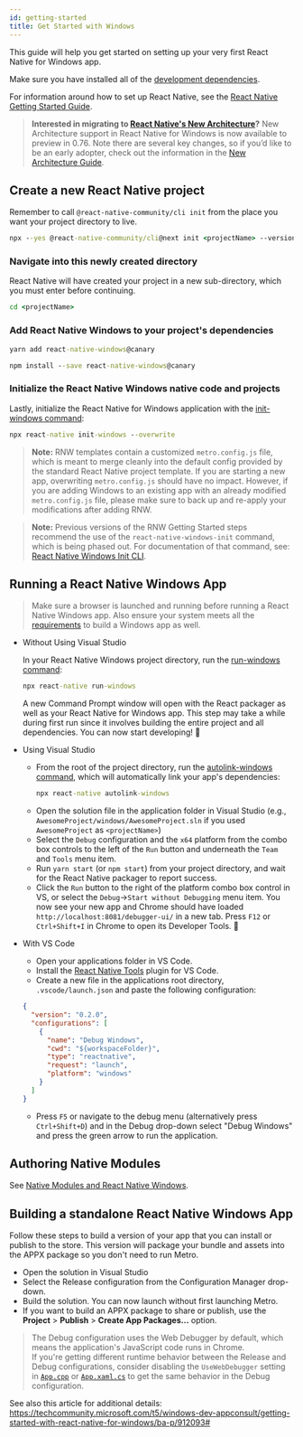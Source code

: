 ```yaml
---
id: getting-started
title: Get Started with Windows
---
```


This guide will help you get started on setting up your very first React Native for Windows app.

Make sure you have installed all of the [development dependencies](rnw-dependencies.md).

For information around how to set up React Native, see the [React Native Getting Started Guide](https://reactnative.dev/docs/getting-started).

> **Interested in migrating to [React Native's New Architecture](https://reactnative.dev/architecture/landing-page)?** New Architecture support in React Native for Windows is now available to preview in 0.76. Note there are several key changes, so if you’d like to be an early adopter, check out the information in the [New Architecture Guide](new-architecture.md). 

## Create a new React Native project

Remember to call `@react-native-community/cli init` from the place you want your project directory to live.

<!-- Note, make sure both `@react-native-community/cli@ABC` and `--version "XYZ"` are pointing to the correct NPM tags in the command below. -->

<!-- 1. For the next version (i.e. in docs/getting-started.md) use "next" for the CLI and "nightly" for the RN version -->
<!-- 2. For the latest stable version in versioned_docs use "latest" for both the CLI and RN version -->
<!-- 3. For older stable versions you'll have to look up the CLI version, but for the RN version use the stable tag name, i.e. "0.73-stable" -->

<!-- See https://www.npmjs.com/package/@react-native-community/cli?activeTab=versions for the CLI version tags. -->
<!-- See https://www.npmjs.com/package/react-native?activeTab=versions for the RN version tags. -->

```bat
npx --yes @react-native-community/cli@next init <projectName> --version "nightly"
```

### Navigate into this newly created directory

React Native will have created your project in a new sub-directory, which you must enter before continuing.

```bat
cd <projectName>
```

### Add React Native Windows to your project's dependencies

<!-- Note, make sure "version" is pointing to the correct react-native-windows NPM tag in the command below. -->

<!-- 1. For the next version (i.e. in docs/getting-started.md) use "canary" -->
<!-- 2. For other versions in versioned_docs use the version in the format "^0.XY.0" -->

<!--DOCUSAURUS_CODE_TABS-->

<!--Using Yarn (Recommended)-->

```bat
yarn add react-native-windows@canary
```

<!--Using NPM-->

```bat
npm install --save react-native-windows@canary
```

<!--END_DOCUSAURUS_CODE_TABS-->

### Initialize the React Native Windows native code and projects

Lastly, initialize the React Native for Windows application with the [init-windows command](init-windows-cli.md):

```bat
npx react-native init-windows --overwrite
```

> **Note:** RNW templates contain a customized `metro.config.js` file, which is meant to merge cleanly into the default config provided by the standard React Native project template. If you are starting a new app, overwriting `metro.config.js` should have no impact. However, if you are adding Windows to an existing app with an already modified `metro.config.js` file, please make sure to back up and re-apply your modifications after adding RNW.

> **Note:** Previous versions of the RNW Getting Started steps recommend the use of the `react-native-windows-init` command, which is being phased out. For documentation of that command, see: [React Native Windows Init CLI](https://microsoft.github.io/react-native-windows/init-cli).

## Running a React Native Windows App

> Make sure a browser is launched and running before running a React Native Windows app.
> Also ensure your system meets all the [requirements](rnw-dependencies.md) to build a Windows app as well.

- Without Using Visual Studio

  In your React Native Windows project directory, run the [run-windows command](run-windows-cli.md):

  ```bat
  npx react-native run-windows
  ```

  A new Command Prompt window will open with the React packager as well as your React Native for Windows app. This step may take a while during first run since it involves building the entire project and all dependencies. You can now start developing! :tada:

- Using Visual Studio

  - From the root of the project directory, run the [autolink-windows command](autolink-windows-cli.md), which will automatically link your app's dependencies:
    ```bat
    npx react-native autolink-windows
    ```
  - Open the solution file in the application folder in Visual Studio (e.g., `AwesomeProject/windows/AwesomeProject.sln` if you used `AwesomeProject` as `<projectName>`)
  - Select the `Debug` configuration and the `x64` platform from the combo box controls to the left of the `Run` button and underneath the `Team` and `Tools` menu item.
  - Run `yarn start` (or `npm start`) from your project directory, and wait for the React Native packager to report success.
  - Click the `Run` button to the right of the platform combo box control in VS, or select the `Debug`->`Start without Debugging` menu item. You now see your new app and Chrome should have loaded `http://localhost:8081/debugger-ui/` in a new tab. Press `F12` or `Ctrl+Shift+I` in Chrome to open its Developer Tools. :tada:

- With VS Code
  - Open your applications folder in VS Code.
  - Install the [React Native Tools](https://marketplace.visualstudio.com/items?itemName=msjsdiag.vscode-react-native) plugin for VS Code.
  - Create a new file in the applications root directory, `.vscode/launch.json` and paste the following configuration:
  ```json
  {
    "version": "0.2.0",
    "configurations": [
      {
        "name": "Debug Windows",
        "cwd": "${workspaceFolder}",
        "type": "reactnative",
        "request": "launch",
        "platform": "windows"
      }
    ]
  }
  ```
  - Press `F5` or navigate to the debug menu (alternatively press `Ctrl+Shift+D`) and in the Debug drop-down select "Debug Windows" and press the green arrow to run the application.

## Authoring Native Modules

See [Native Modules and React Native Windows](native-modules.md).

## Building a standalone React Native Windows App

Follow these steps to build a version of your app that you can install or publish to the store. This version will package your bundle and assets into the APPX package so you don't need to run Metro.

- Open the solution in Visual Studio
- Select the Release configuration from the Configuration Manager drop-down.
- Build the solution. You can now launch without first launching Metro.
- If you want to build an APPX package to share or publish, use the **Project** > **Publish** > **Create App Packages...** option.

> The Debug configuration uses the Web Debugger by default, which means the application's JavaScript code runs in Chrome.<br>
> If you're getting different runtime behavior between the Release and Debug configurations, consider disabling the `UseWebDebugger` setting in [`App.cpp`](https://github.com/microsoft/react-native-windows/blob/6b415659aa017dbc41e3f28e817fb768a8e80435/vnext/template/cpp-app/src/App.cpp#L30) or [`App.xaml.cs`](https://github.com/microsoft/react-native-windows/blob/6b415659aa017dbc41e3f28e817fb768a8e80435/vnext/template/cs-app/src/App.xaml.cs#L20) to get the same behavior in the Debug configuration.

See also this article for additional details: https://techcommunity.microsoft.com/t5/windows-dev-appconsult/getting-started-with-react-native-for-windows/ba-p/912093#

</body>
</html>
